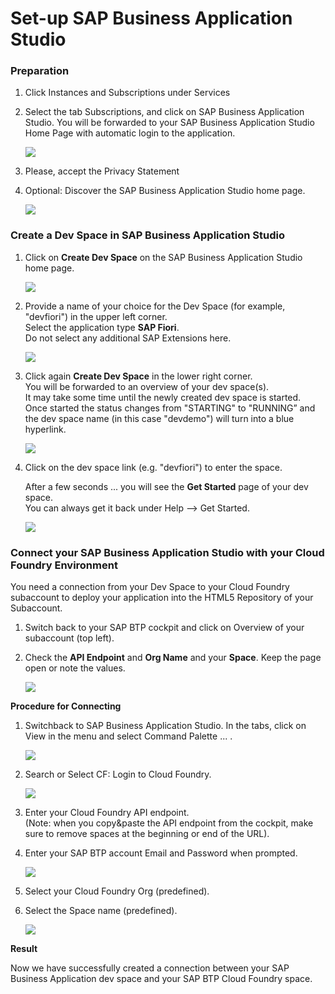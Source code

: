 
# Set-up SAP Business Application Studio

### Preparation

1. Click Instances and Subscriptions under Services

2. Select the tab Subscriptions, and click on SAP Business Application Studio. You will be forwarded to your SAP Business Application Studio Home Page with automatic login to the application.

   ![](images/app1_openbas.png)

3. Please, accept the Privacy Statement

4. Optional: Discover the SAP Business Application Studio home page.

   ![](images/app2_bashome.png)


### Create a Dev Space in SAP Business Application Studio

1. Click on **Create Dev Space** on the SAP Business Application Studio home page.

   ![](images/app3_createdevspace.png)

2. Provide a name of your choice for the Dev Space (for example, "devfiori") in the upper left corner. <br>
   Select the application type **SAP Fiori**. <br>
   Do not select any additional SAP Extensions here. 
   
   ![](images/app4_createdev2.png)

3. Click again **Create Dev Space** in the lower right corner. <br>
   You will be forwarded to an overview of your dev space(s). <br>
   It may take some time until the newly created dev space is started. <br>
   Once started the status changes from "STARTING" to "RUNNING” and the dev space name (in this case "devdemo") will turn into a blue hyperlink.
   
   ![](images/app5_startdevspace.png)

4. Click on the dev space link (e.g. "devfiori") to enter the space.

   After a few seconds ... you will see the **Get Started** page of your dev space. <br>
   You can always get it back under Help --> Get Started.

    ![](images/app6_initialbas.png)



### Connect your SAP Business Application Studio with your Cloud Foundry Environment

You need a connection from your Dev Space to your Cloud Foundry subaccount to deploy your application into the HTML5 Repository of your Subaccount. 

1. Switch back to your SAP BTP cockpit and click on Overview of your subaccount (top left).

2. Check the **API Endpoint** and **Org Name** and your **Space**. Keep the page open or note the values.

    ![](images/app7_api_endpoint.png)
 

**Procedure for Connecting**

1. Switchback to SAP Business Application Studio. In the tabs, click on View in the menu and select Command Palette ... .

   ![](images/app8_command_palette.png)

2. Search or Select CF: Login to Cloud Foundry.

   ![](images/app9_logincf.png)
 
3. Enter your Cloud Foundry API endpoint. <br>
   (Note: when you copy&paste the API endpoint from the cockpit, make sure to remove spaces at the beginning or end of the URL).

4. Enter your SAP BTP account Email and Password when prompted. 

   ![](images/app10_enter_email.png)

5. Select your Cloud Foundry Org (predefined).

6. Select the Space name (predefined).

   ![](images/app11_cftarget.png)



**Result**

Now we have successfully created a connection between your SAP Business Application dev space and your SAP BTP Cloud Foundry space.
 


 
